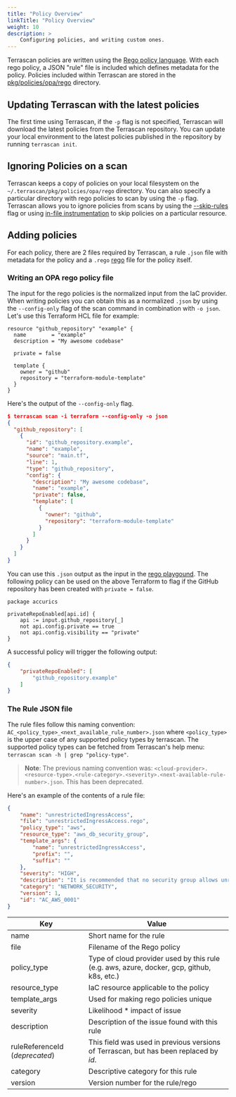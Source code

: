 ```yaml
---
title: "Policy Overview"
linkTitle: "Policy Overview"
weight: 10
description: >
    Configuring policies, and writing custom ones.
---
```


Terrascan policies are written using the [Rego policy language](https://www.openpolicyagent.org/docs/latest/policy-language/). With each rego policy, a JSON "rule" file is included which defines metadata for the policy. Policies included within Terrascan are stored in the [pkg/policies/opa/rego](https://github.com/accurics/terrascan/tree/master/pkg/policies/opa/rego) directory.

## Updating Terrascan with the latest policies

The first time using Terrascan, if the `-p` flag is not specified, Terrascan will download the latest policies from the Terrascan repository. You can update your local environment to the latest policies published in the repository by running `terrascan init`.

## Ignoring Policies on a scan

Terrascan keeps a copy of policies on your local filesystem on the `~/.terrascan/pkg/policies/opa/rego` directory. You can also specify a particular directory with rego policies to scan by using the `-p` flag. Terrascan allows you to ignore policies from scans by using the [--skip-rules](../usage/command_line_mode/#list-of-options-for-scan-command) flag or using [in-file instrumentation](../usage/in-file_instrumentation/) to skip policies on a particular resource.

## Adding policies

For each policy, there are 2 files required by Terrascan, a rule `.json` file with metadata for the policy and a `.rego` [rego](https://www.openpolicyagent.org/docs/latest/policy-language/) file for the policy itself.

### Writing an OPA rego policy file
The input for the rego policies is the normalized input from the IaC provider. When writing policies you can obtain this as a normalized `.json` by using the `--config-only` flag of the scan command in combination with `-o json`. Let's use this Terraform HCL file for example:

``` hcl
resource "github_repository" "example" {
  name        = "example"
  description = "My awesome codebase"

  private = false

  template {
    owner = "github"
    repository = "terraform-module-template"
  }
}
```

Here's the output of the `--config-only` flag.

``` json
$ terrascan scan -i terraform --config-only -o json
{
  "github_repository": [
    {
      "id": "github_repository.example",
      "name": "example",
      "source": "main.tf",
      "line": 1,
      "type": "github_repository",
      "config": {
        "description": "My awesome codebase",
        "name": "example",
        "private": false,
        "template": [
          {
            "owner": "github",
            "repository": "terraform-module-template"
          }
        ]
      }
    }
  ]
}
```


You can use this `.json` output as the input in the [rego playgound](https://play.openpolicyagent.org/). The following policy can be used on the above Terraform to flag if the GitHub repository has been created with `private = false`.

```
package accurics

privateRepoEnabled[api.id] {
    api := input.github_repository[_]
    not api.config.private == true
    not api.config.visibility == "private"
}
```

A successful policy will trigger the following output:

``` json
{
    "privateRepoEnabled": [
        "github_repository.example"
    ]
}
```

### The Rule JSON file

The rule files follow this naming convention: `AC_<policy_type>_<next_available_rule_number>.json` where `<policy_type>` is the upper case of any supported policy types by terrascan. The supported policy types can be fetched from Terrascan's help menu: `terrascan scan -h | grep "policy-type"`.

>**Note**: The previous naming convention was: `<cloud-provider>.<resource-type>.<rule-category>.<severity>.<next-available-rule-number>.json`. This has been deprecated.

Here's an example of the contents of a rule file:

``` json
{
	"name": "unrestrictedIngressAccess",
	"file": "unrestrictedIngressAccess.rego",
	"policy_type": "aws",
	"resource_type": "aws_db_security_group",
	"template_args": {
		"name": "unrestrictedIngressAccess",
		"prefix": "",
		"suffix": ""
	},
	"severity": "HIGH",
	"description": "It is recommended that no security group allows unrestricted ingress access",
	"category": "NETWORK_SECURITY",
	"version": 1,
	"id": "AC_AWS_0001"
}
```

| Key                  | Value                                         |
| -------------------- | --------------------------------------------- |
| name                 | Short name for the rule                       |
| file                 | Filename of the Rego policy                  |
| policy_type          | Type of cloud provider used by this rule (e.g. aws, azure, docker, gcp, github, k8s, etc.) |
| resource_type        | IaC resource applicable to the policy         |
| template_args        | Used for making rego policies unique          |
| severity             | Likelihood * impact of issue                  |
| description          | Description of the issue found with this rule |
| ruleReferenceId (*deprecated*) | This field was used in previous versions of Terrascan, but has been replaced by *id*. |
| category            | Descriptive category for this rule             |
| version             | Version number for the rule/rego               |
